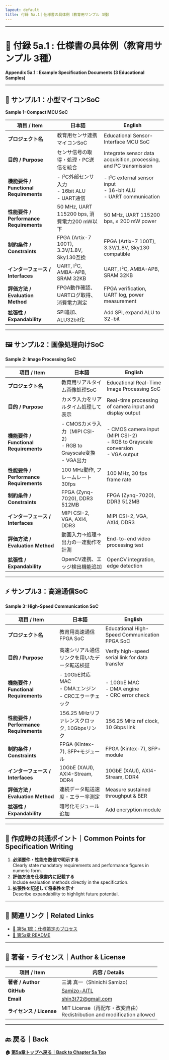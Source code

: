 ```yaml
---
layout: default
title: 付録 5a.1｜仕様書の具体例（教育用サンプル 3種）
---
```


---

# 📎 付録 5a.1 : 仕様書の具体例（教育用サンプル 3種）  
**Appendix 5a.1 : Example Specification Documents (3 Educational Samples)**

---

## 📝 サンプル1：小型マイコンSoC  
**Sample 1: Compact MCU SoC**

| **項目 / Item** | **日本語** | **English** |
|-----------------|------------|-------------|
| **プロジェクト名** | 教育用センサ連携マイコンSoC | Educational Sensor-Interface MCU SoC |
| **目的 / Purpose** | センサ信号の取得・処理・PC送信を統合 | Integrate sensor data acquisition, processing, and PC transmission |
| **機能要件 / Functional Requirements** | - I²C外部センサ入力<br>- 16bit ALU<br>- UART通信 | - I²C external sensor input<br>- 16-bit ALU<br>- UART communication |
| **性能要件 / Performance Requirements** | 50 MHz, UART 115200 bps, 消費電力200 mW以下 | 50 MHz, UART 115200 bps, ≤ 200 mW power |
| **制約条件 / Constraints** | FPGA (Artix-7 100T), 3.3V/1.8V, Sky130互換 | FPGA (Artix-7 100T), 3.3V/1.8V, Sky130 compatible |
| **インターフェース / Interfaces** | UART, I²C, AMBA-APB, SRAM 32KB | UART, I²C, AMBA-APB, SRAM 32KB |
| **評価方法 / Evaluation Method** | FPGA動作確認、UARTログ取得、消費電力測定 | FPGA verification, UART log, power measurement |
| **拡張性 / Expandability** | SPI追加、ALU32bit化 | Add SPI, expand ALU to 32-bit |

---

## 🖼 サンプル2：画像処理向けSoC  
**Sample 2: Image Processing SoC**

| **項目 / Item** | **日本語** | **English** |
|-----------------|------------|-------------|
| **プロジェクト名** | 教育用リアルタイム画像処理SoC | Educational Real-Time Image Processing SoC |
| **目的 / Purpose** | カメラ入力をリアルタイム処理して表示 | Real-time processing of camera input and display output |
| **機能要件 / Functional Requirements** | - CMOSカメラ入力（MIPI CSI-2）<br>- RGB to Grayscale変換<br>- VGA出力 | - CMOS camera input (MIPI CSI-2)<br>- RGB to Grayscale conversion<br>- VGA output |
| **性能要件 / Performance Requirements** | 100 MHz動作, フレームレート30fps | 100 MHz, 30 fps frame rate |
| **制約条件 / Constraints** | FPGA (Zynq-7020), DDR3 512MB | FPGA (Zynq-7020), DDR3 512MB |
| **インターフェース / Interfaces** | MIPI CSI-2, VGA, AXI4, DDR3 | MIPI CSI-2, VGA, AXI4, DDR3 |
| **評価方法 / Evaluation Method** | 動画入力→処理→出力の一連動作を計測 | End-to-end video processing test |
| **拡張性 / Expandability** | OpenCV連携、エッジ検出機能追加 | OpenCV integration, edge detection |

---

## ⚡ サンプル3：高速通信SoC  
**Sample 3: High-Speed Communication SoC**

| **項目 / Item** | **日本語** | **English** |
|-----------------|------------|-------------|
| **プロジェクト名** | 教育用高速通信FPGA SoC | Educational High-Speed Communication FPGA SoC |
| **目的 / Purpose** | 高速シリアル通信リンクを用いたデータ転送検証 | Verify high-speed serial link for data transfer |
| **機能要件 / Functional Requirements** | - 10GbE対応MAC<br>- DMAエンジン<br>- CRCエラーチェック | - 10GbE MAC<br>- DMA engine<br>- CRC error check |
| **性能要件 / Performance Requirements** | 156.25 MHzリファレンスクロック, 10Gbpsリンク | 156.25 MHz ref clock, 10 Gbps link |
| **制約条件 / Constraints** | FPGA (Kintex-7), SFP+モジュール | FPGA (Kintex-7), SFP+ module |
| **インターフェース / Interfaces** | 10GbE (XAUI), AXI4-Stream, DDR4 | 10GbE (XAUI), AXI4-Stream, DDR4 |
| **評価方法 / Evaluation Method** | 連続データ転送速度・エラー率測定 | Measure sustained throughput & BER |
| **拡張性 / Expandability** | 暗号化モジュール追加 | Add encryption module |

---

## 📌 作成時の共通ポイント｜Common Points for Specification Writing

1. **必須要件・性能を数値で明示する**  
   Clearly state mandatory requirements and performance figures in numeric form.  
2. **評価方法を仕様書内に記載する**  
   Include evaluation methods directly in the specification.  
3. **拡張性を記述して将来性を示す**  
   Describe expandability to highlight future potential.  

---

## 🔗 関連リンク｜Related Links

- [📘 第5a.1節：仕様策定のプロセス](./5a.1_spec_process.md)  
- [📘 第5a章 README](./README.md)  

---

## 👤 著者・ライセンス｜Author & License

| **項目 / Item** | **内容 / Details** |
|-----------------|--------------------|
| **著者 / Author** | 三溝 真一（Shinichi Samizo） |
| **GitHub** | [Samizo-AITL](https://github.com/Samizo-AITL) |
| **Email** | [shin3t72@gmail.com](mailto:shin3t72@gmail.com) |
| **ライセンス / License** | MIT License（再配布・改変自由）<br>Redistribution and modification allowed |

---

## 🔙 戻る｜Back
**🏠 [第5a章トップへ戻る｜Back to Chapter 5a Top](README.md)**
